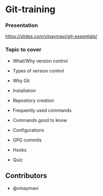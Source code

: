 # Git-training

### Presentation 
https://slides.com/vinaymavi/git-essentials/ 

### Topic to cover
- What/Why version control

- Types of version control

- Why Git

- Installation 

- Repository creation 

- Frequently used commands 

- Commands good to know

- Configurations

- GPG commits

- Hooks

- Quiz 

## Contributors
* @vinaymavi
